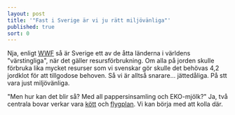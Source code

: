 ```yaml
---
layout: post
title: '"Fast i Sverige är vi ju rätt miljövänliga"'
published: true
sort: 0
---
```





Nja, enligt [WWF](http://www.wwf.se/press/pressrum/pressmeddelanden/1673177-living-planet-report-2016-tva-tredjedelar-av-planetens-vilda-ryggradsdjur-snart-borta "WWF - Living planet report") så är Sverige ett av de åtta länderna i världens "värstingliga", när det gäller resursförbrukning. Om alla på jorden skulle förbruka lika mycket resurser som vi svenskar gör skulle det behövas 4,2 jordklot för att tillgodose behoven. Så vi är alltså snarare... jättedåliga. På stt vara just miljövänliga.

"Men hur kan det blir så? Med all pappersinsamling och EKO-mjölk?" Ja, två centrala bovar verkar vara [kött](/miljo/men-k-tt-r-ju-s-gott/) och [flygplan](/miljo/men-jag-m-ste-v-l-inte-sluta-flyga/). Vi kan börja med att kolla där.
